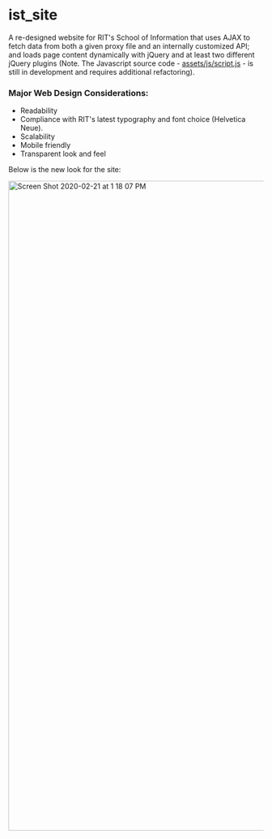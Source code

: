 # ist_site

A re-designed website for RIT's School of Information that uses AJAX to fetch data from both a given proxy file and an internally customized API; and loads page content dynamically with jQuery and at least two different jQuery plugins (Note. The Javascript source code - [assets/js/script.js](assets/js/script.js) - is still in development and requires additional refactoring).

### Major Web Design Considerations:
* Readability
* Compliance with RIT's latest typography and font choice (Helvetica Neue).
* Scalability
* Mobile friendly 
* Transparent look and feel

Below is the new look for the site:<br>

<img width="1280" alt="Screen Shot 2020-02-21 at 1 18 07 PM" src="https://user-images.githubusercontent.com/13804849/75060350-ac4c2180-54ac-11ea-9135-52cc154b401e.png">
